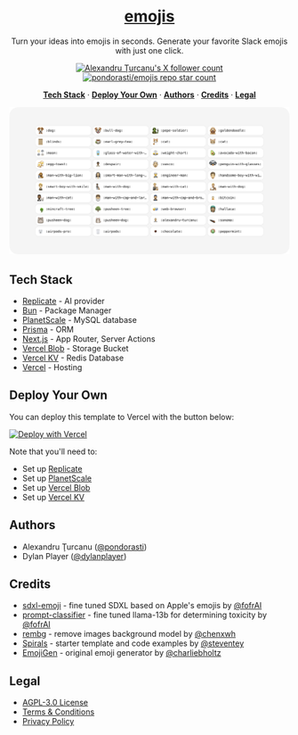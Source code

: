 <a href="https://emojis.sh/">
  <h1 align="center">emojis</h1>
</a>

<p align="center">
  Turn your ideas into emojis in seconds. Generate your favorite Slack emojis with just one click.
</p>

<p align="center">
  <a href="https://twitter.com/pondorasti">
    <img src="https://img.shields.io/twitter/follow/pondorasti?style=flat&logo=x&color=0bf&logoColor=fff" alt="Alexandru Ţurcanu's X follower count" />
  </a>

  <a href="https://github.com/pondorasti/emojis">
    <img src="https://img.shields.io/github/stars/pondorasti/emojis?label=pondorasti%2Femojis" alt="pondorasti/emojis repo star count" />
  </a>
</p>

<p align="center">
  <a href="#tech-stack"><strong>Tech Stack</strong></a> ·
  <a href="#tech-stack"><strong>Deploy Your Own</strong></a> ·
  <a href="#authors"><strong>Authors</strong></a> ·
  <a href="#credits"><strong>Credits</strong></a> ·
  <a href="#legal"><strong>Legal</strong></a>
</p>

<a href="https://emojis.sh/">
    <img alt="grid of ai generated emojis including pepe-soldier, goldendoodle, minecraft-tree, and pusheen-dog " src="public/_static/readme.png"> 
</a>

<br/>


## Tech Stack

- [Replicate](https://replicate.com/) - AI provider
- [Bun](https://bun.sh/) - Package Manager
- [PlanetScale](https://planetscale.com/) - MySQL database
- [Prisma](https://www.prisma.io/) - ORM
- [Next.js](https://nextjs.org/docs/app) - App Router, Server Actions
- [Vercel Blob](https://vercel.com/storage/blob) - Storage Bucket
- [Vercel KV](https://vercel.com/storage/kv) - Redis Database 
- [Vercel](https://vercel.com/) - Hosting

## Deploy Your Own

You can deploy this template to Vercel with the button below:

[![Deploy with Vercel](https://vercel.com/button)](https://dub.sh/emojis-deploy)

Note that you'll need to:

- Set up [Replicate](https://replicate.com)
- Set up [PlanetScale](https://planetscale.com/)
- Set up [Vercel Blob](https://vercel.com/docs/storage/vercel-blob/quickstart)
- Set up [Vercel KV](https://vercel.com/docs/storage/vercel-kv/quickstart)

## Authors

- Alexandru Ţurcanu ([@pondorasti](https://x.com/pondorasti))
- Dylan Player ([@dylanplayer](https://twitter.com/dylanplayer))

## Credits


- [sdxl-emoji](https://replicate.com/fofr/sdxl-emoji) - fine tuned SDXL based on Apple's emojis by [@fofrAI](https://twitter.com/fofrAI)
- [prompt-classifier](https://replicate.com/fofr/prompt-classifier) - fine tuned llama-13b for determining toxicity by [@fofrAI](https://twitter.com/fofrAI)
- [rembg](https://replicate.com/cjwbw/rembg) - remove images background model by [@chenxwh](https://github.com/chenxwh)
- [Spirals](https://spirals.vercel.app/) - starter template and code examples by [@steventey](https://twitter.com/steventey)
- [EmojiGen](https://github.com/cbh123/emoji) - original emoji generator by [@charliebholtz](https://twitter.com/charliebholtz)

## Legal

- [AGPL-3.0 License](https://github.com/Pondorasti/emojis/blob/main/LICENSE)
- [Terms & Conditions](https://emojis.sh/terms)
- [Privacy Policy](https://emojis.sh/privacy)
